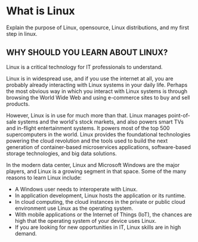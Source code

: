 # What is Linux

Explain the purpose of Linux, opensource, Linux distributions, and my first step in linux.

## WHY SHOULD YOU LEARN ABOUT LINUX?

Linux is a critical technology for IT professionals to understand.

Linux is in widespread use, and if you use the internet at all, you are probably already interacting with Linux systems in your daily life. Perhaps the most obvious way in which you interact with Linux systems is through browsing the World Wide Web and using e-commerce sites to buy and sell products.

However, Linux is in use for much more than that. Linux manages point-of-sale systems and the world's stock markets, and also powers smart TVs and in-flight entertainment systems. It powers most of the top 500 supercomputers in the world. Linux provides the foundational technologies powering the cloud revolution and the tools used to build the next generation of container-based microservices applications, software-based storage technologies, and big data solutions.

In the modern data center, Linux and Microsoft Windows are the major players, and Linux is a growing segment in that space. Some of the many reasons to learn Linux include:
* A Windows user needs to interoperate with Linux.
* In application development, Linux hosts the application or its runtime.
* In cloud computing, the cloud instances in the private or public cloud environment use Linux as the operating system.
* With mobile applications or the Internet of Things (IoT), the chances are high that the operating system of your device uses Linux.
* If you are looking for new opportunities in IT, Linux skills are in high demand.